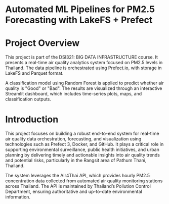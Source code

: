 # Automated ML Pipelines for PM2.5 Forecasting with LakeFS + Prefect

# Project Overview
This project is part of the DSI321: BIG DATA INFRASTRUCTURE course. It presents a real-time air quality analytics system focused on PM2.5 levels in Thailand. The data pipeline is orchestrated using Prefect.io, with storage in LakeFS and Parquet format.

A classification model using Random Forest is applied to predict whether air quality is "Good" or "Bad". The results are visualized through an interactive Streamlit dashboard, which includes time-series plots, maps, and classification outputs.

# Introduction
This project focuses on building a robust end-to-end system for real-time air quality data orchestration, forecasting, and visualization using technologies such as Prefect 3, Docker, and GitHub. It plays a critical role in supporting environmental surveillance, public health initiatives, and urban planning by delivering timely and actionable insights into air quality trends and potential risks, particularly in the Rangsit area of Pathum Thani, Thailand.

The system leverages the Air4Thai API, which provides hourly PM2.5 concentration data collected from automated air quality monitoring stations across Thailand. The API is maintained by Thailand’s Pollution Control Department, ensuring authoritative and up-to-date environmental information.
